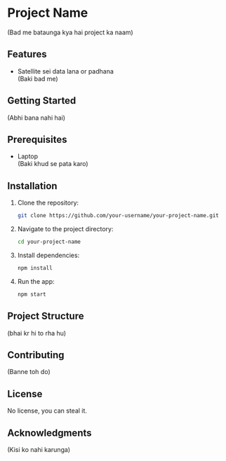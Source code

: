 
# Project Name  
(Bad me bataunga kya hai project ka naam)

## Features
- Satellite sei data lana or padhana  
(Baki bad me)

## Getting Started
(Abhi bana nahi hai)

## Prerequisites
- Laptop  
(Baki khud se pata karo)

## Installation

1. Clone the repository:
   ```bash
   git clone https://github.com/your-username/your-project-name.git
   ```

2. Navigate to the project directory:
   ```bash
   cd your-project-name
   ```

3. Install dependencies:
   ```bash
   npm install
   ```

4. Run the app:
   ```bash
   npm start
   ```

## Project Structure
(bhai kr hi to rha hu)

## Contributing
(Banne toh do)

## License
No license, you can steal it.

## Acknowledgments
(Kisi ko nahi karunga)

